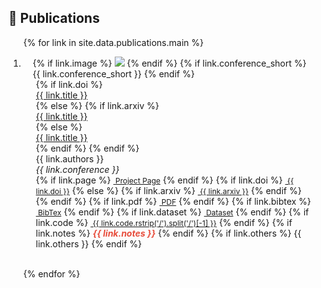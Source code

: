 ## 📜 Publications

<div class="publications">
<ol class="bibliography">

{% for link in site.data.publications.main %}

<li>
<div class="pub-row">
  <div class="col-sm-3 abbr" style="position: relative;padding-right: 15px;padding-left: 15px;">
    {% if link.image %}
    <img src="{{ link.image }}" class="teaser img-fluid z-depth-1" style="width=100;height=40%">
    {% endif %}
    {% if link.conference_short %}
    <abbr class="badge">{{ link.conference_short }}</abbr>
    {% endif %}
  </div>
  <div class="col-sm-9" style="position: relative;padding-right: 15px;padding-left: 20px;">
      {% if link.doi %}
      <div class="title"><a href="https://doi.org/{{ link.doi }}" target="_blank">{{ link.title }}</a></div>
      {% else %}
        {% if link.arxiv %}
          <div class="title"><a href="https://arxiv.org/abs/{{ link.arxiv }}" target="_blank">{{ link.title }}</a></div>
        {% else %}
          <div class="title"><a href="">{{ link.title }}</a></div>
        {% endif %}
      {% endif %}
      <div class="author">{{ link.authors }}</div>
      <div class="periodical"><em>{{ link.conference }}</em>
      </div>
    <div class="links">
      {% if link.page %}
      <a href="{{ link.page }}" class="btn btn-sm z-depth-0" role="button" target="_blank" style="font-size:12px;"><i class="fas fa-home"></i>&nbsp;Project Page</a>
      {% endif %}
      {% if link.doi %}
      <a href="https://doi.org/{{ link.doi }}" class="btn btn-sm z-depth-0" role="button" target="_blank" style="font-size:12px;"><i class="ai ai-doi"></i>&nbsp;{{ link.doi }}</a>
      {% else %}
        {% if link.arxiv %}
        <a href="https://arxiv.org/abs/{{ link.arxiv }}" class="btn btn-sm z-depth-0" role="button" target="_blank" style="font-size:12px;"><i class="ai ai-arxiv"></i>&nbsp;{{ link.arxiv }}</a>
        {% endif %}
      {% endif %}
      {% if link.pdf %}
      <a href="{{ link.pdf }}" class="btn btn-sm z-depth-0" role="button" target="_blank" style="font-size:12px;"><i class="far fa-file-pdf"></i>&nbsp;PDF</a>
      {% endif %}
      {% if link.bibtex %}
      <a href="{{ link.bibtex }}" class="btn btn-sm z-depth-0" role="button" target="_blank" style="font-size:12px;"><i class="ai ai-dblp"></i>&nbsp;BibTex</a>
      {% endif %}
      {% if link.dataset %}
      <a href="{{ link.dataset }}" class="btn btn-sm z-depth-0" role="button" target="_blank" style="font-size:12px;"><i class="fas fa-database"></i>&nbsp;Dataset</a>
      {% endif %}
      {% if link.code %}
      <a href="{{ link.code }}" class="btn btn-sm z-depth-0" role="button" target="_blank" style="font-size:12px;"><i class="fab fa-github"></i>&nbsp;{{ link.code.rstrip('/').split('/')[-1] }}</a>
      {% endif %}
      {% if link.notes %}
      <strong> <i style="color:#e74d3c">{{ link.notes }}</i></strong>
      {% endif %}
      {% if link.others %}
      {{ link.others }}
      {% endif %}
    </div>
  </div>
</div>
</li>

<br>

{% endfor %}

</ol>
</div>

